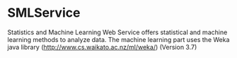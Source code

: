 SMLService
==========

Statistics and Machine Learning Web Service offers statistical and machine learning methods to analyze data.
The machine learning part uses the Weka java library (http://www.cs.waikato.ac.nz/ml/weka/) (Version 3.7)

